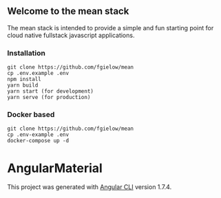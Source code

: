 ## Welcome to the mean stack

The mean stack is intended to provide a simple and fun starting point for cloud native fullstack javascript applications.

### Installation 
``` 
git clone https://github.com/fgielow/mean
cp .env.example .env
npm install
yarn build
yarn start (for development)
yarn serve (for production)
```
### Docker based 
``` 
git clone https://github.com/fgielow/mean
cp .env-example .env
docker-compose up -d
```

# AngularMaterial

This project was generated with [Angular CLI](https://github.com/angular/angular-cli) version 1.7.4.
